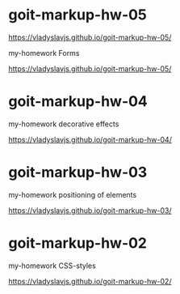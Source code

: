 # goit-markup-hw-05

https://vladyslavjs.github.io/goit-markup-hw-05/

my-homework
Forms

https://vladyslavjs.github.io/goit-markup-hw-05/

# goit-markup-hw-04

my-homework
decorative effects

https://vladyslavjs.github.io/goit-markup-hw-04/

# goit-markup-hw-03

my-homework
positioning of elements

https://vladyslavjs.github.io/goit-markup-hw-03/

# goit-markup-hw-02

my-homework
CSS-styles

https://vladyslavjs.github.io/goit-markup-hw-02/
